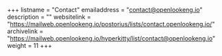 +++ 
listname = "Contact" 
emailaddress = "contact@openlookeng.io" 
description = "" 
websitelink = "https://mailweb.openlookeng.io/postorius/lists/contact.openlookeng.io/" 
archivelink = "https://mailweb.openlookeng.io/hyperkitty/list/contact@openlookeng.io" 
weight = 11 
+++
